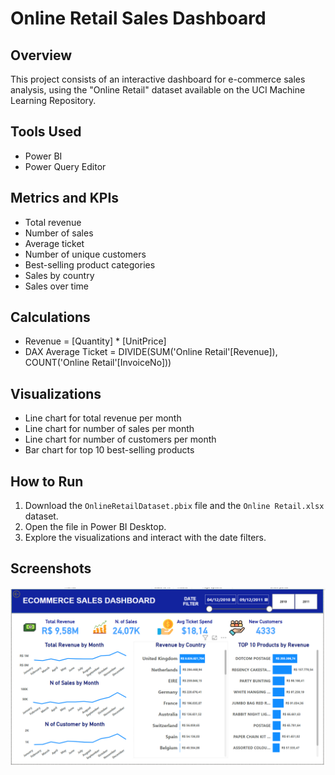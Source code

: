 # Online Retail Sales Dashboard

## Overview
This project consists of an interactive dashboard for e-commerce sales analysis, using the "Online Retail" dataset available on the UCI Machine Learning Repository.

## Tools Used
- Power BI
- Power Query Editor

## Metrics and KPIs
- Total revenue
- Number of sales
- Average ticket
- Number of unique customers
- Best-selling product categories
- Sales by country
- Sales over time

## Calculations
- Revenue = [Quantity] * [UnitPrice]
- DAX Average Ticket = DIVIDE(SUM('Online Retail'[Revenue]), COUNT('Online Retail'[InvoiceNo]))

## Visualizations
- Line chart for total revenue per month
- Line chart for number of sales per month
- Line chart for number of customers per month
- Bar chart for top 10 best-selling products

## How to Run
1. Download the `OnlineRetailDataset.pbix` file and the `Online Retail.xlsx` dataset.
2. Open the file in Power BI Desktop.
3. Explore the visualizations and interact with the date filters.

## Screenshots
![](Dashboards/OnlineRetailDataset/Screenshot.png)
